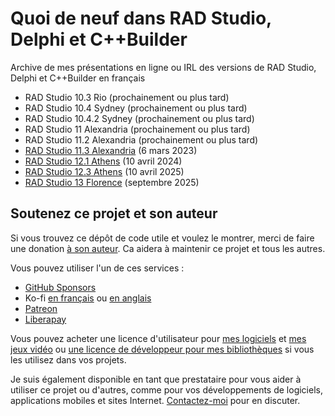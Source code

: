 # Quoi de neuf dans RAD Studio, Delphi et C++Builder

Archive de mes présentations en ligne ou IRL des versions de RAD Studio, Delphi et C++Builder en français

* RAD Studio 10.3 Rio (prochainement ou plus tard)
* RAD Studio 10.4 Sydney (prochainement ou plus tard)
* RAD Studio 10.4.2 Sydney (prochainement ou plus tard)
* RAD Studio 11 Alexandria (prochainement ou plus tard)
* RAD Studio 11.2 Alexandria (prochainement ou plus tard)
* [RAD Studio 11.3 Alexandria](RAD-Studio-11_3-Alexandria.20230306) (6 mars 2023)
* [RAD Studio 12.1 Athens](RAD-Studio-12_1-Athens.20240410) (10 avril 2024)
* [RAD Studio 12.3 Athens](RAD-Studio-12_3-Athens.20250410) (10 avril 2025)
* [RAD Studio 13 Florence](RAD-Studio-13-Florence.202509) (septembre 2025)

## Soutenez ce projet et son auteur

Si vous trouvez ce dépôt de code utile et voulez le montrer, merci de faire une donation [à son auteur](https://github.com/DeveloppeurPascal). Ca aidera à maintenir ce projet et tous les autres.

Vous pouvez utiliser l'un de ces services :

* [GitHub Sponsors](https://github.com/sponsors/DeveloppeurPascal)
* Ko-fi [en français](https://ko-fi.com/patrick_premartin_fr) ou [en anglais](https://ko-fi.com/patrick_premartin_en)
* [Patreon](https://www.patreon.com/patrickpremartin)
* [Liberapay](https://liberapay.com/PatrickPremartin)

Vous pouvez acheter une licence d'utilisateur pour [mes logiciels](https://lic.olfsoftware.fr/products.php?lng=fr) et [mes jeux vidéo](https://lic.gamolf.fr/products.php?lng=fr) ou [une licence de développeur pour mes bibliothèques](https://lic.developpeur-pascal.fr/products.php?lng=fr) si vous les utilisez dans vos projets.

Je suis également disponible en tant que prestataire pour vous aider à utiliser ce projet ou d'autres, comme pour vos développements de logiciels, applications mobiles et sites Internet. [Contactez-moi](https://vasur.fr/about) pour en discuter.
